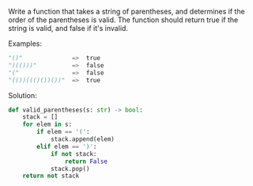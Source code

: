 Write a function that takes a string of parentheses, and determines if the order of the parentheses is valid.
The function should return true if the string is valid, and false if it's invalid.

Examples:
```python
"()"              =>  true
")(()))"          =>  false
"("               =>  false
"(())((()())())"  =>  true
```
Solution:
```python
def valid_parentheses(s: str) -> bool:
    stack = []
    for elem in s:
        if elem == '(':
            stack.append(elem)
        elif elem == ')':
            if not stack:
                return False
            stack.pop()
    return not stack
```